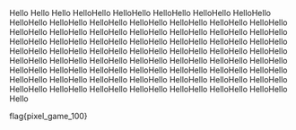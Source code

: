 Hello
Hello
Hello
HelloHello
HelloHello
HelloHello
HelloHello
HelloHello
HelloHello
HelloHello
HelloHello
HelloHello
HelloHello
HelloHello
HelloHello
HelloHello
HelloHello
HelloHello
HelloHello
HelloHello
HelloHello
HelloHello
HelloHello
HelloHello
HelloHello
HelloHello
HelloHello
HelloHello
HelloHello
HelloHello
HelloHello
HelloHello
HelloHello
HelloHello
HelloHello
HelloHello
HelloHello
HelloHello
HelloHello
HelloHello
HelloHello
HelloHello
HelloHello
HelloHello
HelloHello
HelloHello
HelloHello
HelloHello
HelloHello
HelloHello
HelloHello
HelloHello
HelloHello
HelloHello
HelloHello
HelloHello
HelloHello
HelloHello
HelloHello
HelloHello
HelloHello
HelloHello
HelloHello
HelloHello
Hello


























































flag{pixel_game_100} 
